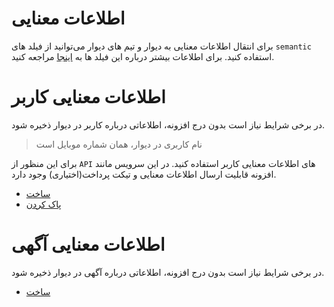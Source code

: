 # اطلاعات معنایی
برای انتقال اطلاعات معنایی به دیوار و تیم های دیوار می‌توانید از فیلد های `semantic` استفاده کنید. برای اطلاعات بیشتر درباره این فیلد ها به [اینجا](./semantic_data.md) مراجعه کنید.

# اطلاعات معنایی کاربر

در برخی شرایط نیاز است بدون درج افزونه، اطلاعاتی درباره کاربر در دیوار ذخیره شود.

> نام کاربری در دیوار، همان شماره موبایل است

برای این منظور از `API` های اطلاعات معنایی کاربر استفاده کنید. در این سرویس مانند افزونه قابلیت ارسال اطلاعات معنایی و تیکت پرداخت(اختیاری) وجود دارد.

- [ساخت](user_semantic_create.md)
- [پاک کردن](user_semantic_delete.md)

# اطلاعات معنایی آگهی
در برخی شرایط نیاز است بدون درج افزونه، اطلاعاتی درباره آگهی در دیوار ذخیره شود.
- [ساخت](post_semantic_create.md)
